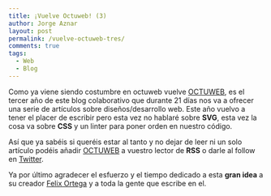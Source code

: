 ```yaml
---
title: ¡Vuelve Octuweb! (3)
author: Jorge Aznar
layout: post
permalink: /vuelve-octuweb-tres/
comments: true
tags:
  - Web
  - Blog
---
```


Como ya viene siendo costumbre en octuweb vuelve [OCTUWEB](http://octuweb.com), es el tercer año de este blog colaborativo que durante 21 días nos va a ofrecer una serie de artículos sobre diseños/desarrollo web. Este año vuelvo a tener el placer de escribir pero esta vez no hablaré sobre **SVG**, esta vez la cosa va sobre **CSS** y un linter para poner orden en nuestro código.

<!--more-->

Así que ya sabéis si queréis estar al tanto y no dejar de leer ni un solo artículo podéis añadir [OCTUWEB](http://octuweb.com) a vuestro lector de **RSS** o darle al follow en [Twitter](http://twitter.com/octuweb).

Ya por último agradecer el esfuerzo y el tiempo dedicado a esta **gran idea** a su creador [Felix Ortega](https://twitter.com/flodar) y a toda la gente que escribe en el.

